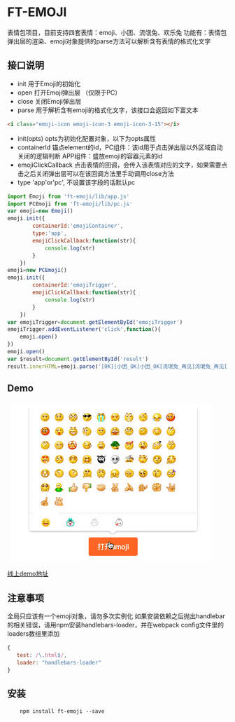 # FT-EMOJI

表情包项目，目前支持四套表情：emoji、小团、流氓兔、欢乐兔
功能有：表情包弹出层的渲染、emoji对象提供的parse方法可以解析含有表情的格式化文字


## 接口说明

- init 用于Emoji的初始化
- open 打开Emoji弹出层 （仅限于PC）
- close 关闭Emoji弹出层
- parse 用于解析含有emoji的格式化文字，该接口会返回如下富文本
```html
<i class="emoji-icon emoji-icon-3 emoji-icon-3-15"></i>
```
- init(opts) opts为初始化配置对象，以下为opts属性
- containerId 锚点element的id，PC组件：该id用于点击弹出层以外区域自动关闭的逻辑判断  APP组件：盛放emoji的容器元素的id
- emojiClickCallback 点击表情的回调，会传入该表情对应的文字，如果需要点击之后关闭弹出层可以在该回调方法里手动调用close方法
- type 'app'or'pc', 不设置该字段的话默认pc

```js
import Emoji from 'ft-emoji/lib/app.js'
import PCEmoji from 'ft-emoji/lib/pc.js'
var emoji=new Emoji()
emoji.init({
        containerId:'emojiContainer',
        type:'app',
        emojiClickCallback:function(str){
            console.log(str)
        }
    })
emoji=new PCEmoji()
emoji.init({
        containerId:'emojiTrigger',
        emojiClickCallback:function(str){
            console.log(str)
        }
    })
var emojiTrigger=document.getElementById('emojiTrigger')
emojiTrigger.addEventListener('click',function(){
    emoji.open()
})
emoji.open()
var $result=document.getElementById('result')
result.innerHTML=emoji.parse('[OK][小团_OK]小团_OK[流氓兔_再见]流氓兔_再见[欢乐兔_走开]欢乐兔_走开')
```
## Demo
![demo](./emoji-demo.gif)

[线上demo地址](https://future-team.github.io/ft-emoji/examples/dist/)

## 注意事项

全局只应该有一个emoji对象，请勿多次实例化
如果安装依赖之后抛出handlebar的相关错误，请用npm安装handlebars-loader，并在webpack config文件里的loaders数组里添加
```js
{
   test: /\.html$/,
   loader: "handlebars-loader"
}
```

## 安装

```
	npm install ft-emoji --save
```


